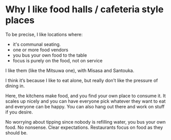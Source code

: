 # Why I like food halls / cafeteria style places

To be precise, I like locations where:
- it's communal seating.
- one or more food vendors
- you bus your own food to the table
- focus is purely on the food, not on service


I like them (like the Mitsuwa one), with Misasa and Santouka.

I think it’s because I like to eat alone, but really don’t like the pressure of dining in.

Here, the kitchens make food, and you find your own place to consume it. It scales up nicely and you can have everyone pick whatever they want to eat and everyone can be happy. You can also hang out there and work on stuff if you desire.

No worrying about tipping since nobody is refilling water, you bus your own food. No nonsense. Clear expectations. Restaurants focus on food as they should be.